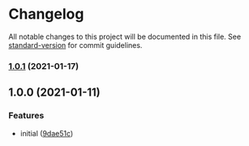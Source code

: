 # Changelog

All notable changes to this project will be documented in this file. See [standard-version](https://github.com/conventional-changelog/standard-version) for commit guidelines.

### [1.0.1](https://github.com/Djaler/vue-promise-dialogs/compare/v1.0.0...v1.0.1) (2021-01-17)

## 1.0.0 (2021-01-11)


### Features

* initial ([9dae51c](https://github.com/Djaler/vue-promise-dialogs/commit/9dae51c9577a170d1328a77665d1a141303349e8))
